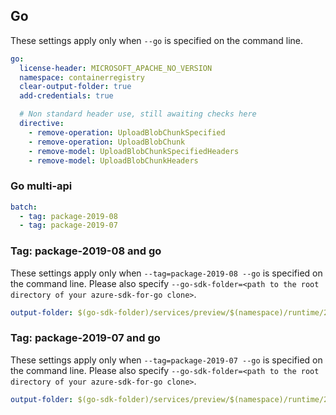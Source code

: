 ## Go

These settings apply only when `--go` is specified on the command line.

``` yaml $(go)
go:
  license-header: MICROSOFT_APACHE_NO_VERSION
  namespace: containerregistry
  clear-output-folder: true
  add-credentials: true

  # Non standard header use, still awaiting checks here
  directive:
    - remove-operation: UploadBlobChunkSpecified
    - remove-operation: UploadBlobChunk
    - remove-model: UploadBlobChunkSpecifiedHeaders
    - remove-model: UploadBlobChunkHeaders
```

### Go multi-api

``` yaml $(go) && $(multiapi)
batch:
  - tag: package-2019-08
  - tag: package-2019-07
```

### Tag: package-2019-08 and go

These settings apply only when `--tag=package-2019-08 --go` is specified on the command line.
Please also specify `--go-sdk-folder=<path to the root directory of your azure-sdk-for-go clone>`.

``` yaml $(tag) == 'package-2019-08' && $(go)
output-folder: $(go-sdk-folder)/services/preview/$(namespace)/runtime/2019-08-15-preview/$(namespace)
```

### Tag: package-2019-07 and go

These settings apply only when `--tag=package-2019-07 --go` is specified on the command line.
Please also specify `--go-sdk-folder=<path to the root directory of your azure-sdk-for-go clone>`.

``` yaml $(tag) == 'package-2019-07' && $(go)
output-folder: $(go-sdk-folder)/services/preview/$(namespace)/runtime/2019-07/$(namespace)
```
